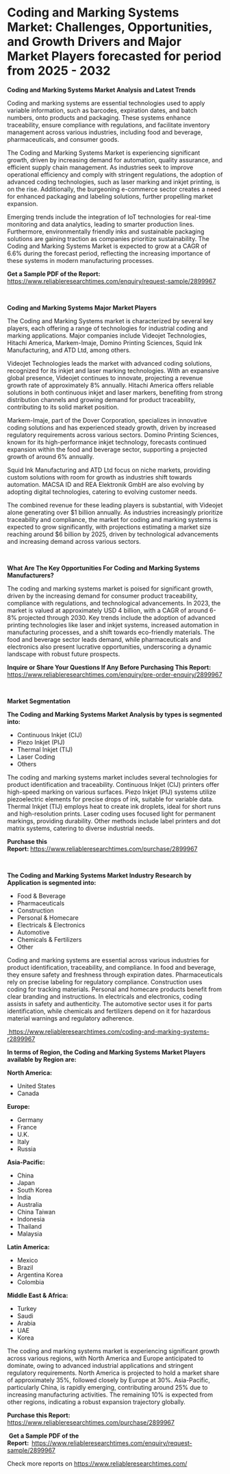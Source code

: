 <p><h1>Coding and Marking Systems Market: Challenges, Opportunities, and Growth Drivers and Major Market Players forecasted for period from 2025 - 2032</h1></p><p><strong>Coding and Marking Systems Market Analysis and Latest Trends</strong></p>
<p><p>Coding and marking systems are essential technologies used to apply variable information, such as barcodes, expiration dates, and batch numbers, onto products and packaging. These systems enhance traceability, ensure compliance with regulations, and facilitate inventory management across various industries, including food and beverage, pharmaceuticals, and consumer goods.</p><p>The Coding and Marking Systems Market is experiencing significant growth, driven by increasing demand for automation, quality assurance, and efficient supply chain management. As industries seek to improve operational efficiency and comply with stringent regulations, the adoption of advanced coding technologies, such as laser marking and inkjet printing, is on the rise. Additionally, the burgeoning e-commerce sector creates a need for enhanced packaging and labeling solutions, further propelling market expansion.</p><p>Emerging trends include the integration of IoT technologies for real-time monitoring and data analytics, leading to smarter production lines. Furthermore, environmentally friendly inks and sustainable packaging solutions are gaining traction as companies prioritize sustainability. The Coding and Marking Systems Market is expected to grow at a CAGR of 6.6% during the forecast period, reflecting the increasing importance of these systems in modern manufacturing processes.</p></p>
<p><strong>Get a Sample PDF of the Report:&nbsp;</strong> <a href="https://www.reliableresearchtimes.com/enquiry/request-sample/2899967?utm_campaign=3038&utm_medium=2&utm_source=Github&utm_content=ia&utm_term=16032025&utm_id=coding-and-marking-systems">https://www.reliableresearchtimes.com/enquiry/request-sample/2899967</a></p>
<p>&nbsp;</p>
<p><strong>Coding and Marking Systems Major Market Players</strong></p>
<p><p>The Coding and Marking Systems market is characterized by several key players, each offering a range of technologies for industrial coding and marking applications. Major companies include Videojet Technologies, Hitachi America, Markem-Imaje, Domino Printing Sciences, Squid Ink Manufacturing, and ATD Ltd, among others. </p><p>Videojet Technologies leads the market with advanced coding solutions, recognized for its inkjet and laser marking technologies. With an expansive global presence, Videojet continues to innovate, projecting a revenue growth rate of approximately 8% annually. Hitachi America offers reliable solutions in both continuous inkjet and laser markers, benefiting from strong distribution channels and growing demand for product traceability, contributing to its solid market position.</p><p>Markem-Imaje, part of the Dover Corporation, specializes in innovative coding solutions and has experienced steady growth, driven by increased regulatory requirements across various sectors. Domino Printing Sciences, known for its high-performance inkjet technology, forecasts continued expansion within the food and beverage sector, supporting a projected growth of around 6% annually. </p><p>Squid Ink Manufacturing and ATD Ltd focus on niche markets, providing custom solutions with room for growth as industries shift towards automation. MACSA ID and REA Elektronik GmbH are also evolving by adopting digital technologies, catering to evolving customer needs.</p><p>The combined revenue for these leading players is substantial, with Videojet alone generating over $1 billion annually. As industries increasingly prioritize traceability and compliance, the market for coding and marking systems is expected to grow significantly, with projections estimating a market size reaching around $6 billion by 2025, driven by technological advancements and increasing demand across various sectors.</p></p>
<p>&nbsp;</p>
<p><strong>What Are The Key Opportunities For Coding and Marking Systems Manufacturers?</strong></p>
<p><p>The coding and marking systems market is poised for significant growth, driven by the increasing demand for consumer product traceability, compliance with regulations, and technological advancements. In 2023, the market is valued at approximately USD 4 billion, with a CAGR of around 6-8% projected through 2030. Key trends include the adoption of advanced printing technologies like laser and inkjet systems, increased automation in manufacturing processes, and a shift towards eco-friendly materials. The food and beverage sector leads demand, while pharmaceuticals and electronics also present lucrative opportunities, underscoring a dynamic landscape with robust future prospects.</p></p>
<p><strong>Inquire or Share Your Questions If Any Before Purchasing This Report:</strong> <a href="https://www.reliableresearchtimes.com/enquiry/pre-order-enquiry/2899967?utm_campaign=3038&utm_medium=2&utm_source=Github&utm_content=ia&utm_term=16032025&utm_id=coding-and-marking-systems">https://www.reliableresearchtimes.com/enquiry/pre-order-enquiry/2899967</a></p>
<p>&nbsp;</p>
<p><strong>Market Segmentation</strong></p>
<p><strong>The Coding and Marking Systems Market Analysis by types is segmented into:</strong></p>
<p><ul><li>Continuous Inkjet (CIJ)</li><li>Piezo Inkjet (PIJ)</li><li>Thermal Inkjet (TIJ)</li><li>Laser Coding</li><li>Others</li></ul></p>
<p><p>The coding and marking systems market includes several technologies for product identification and traceability. Continuous Inkjet (CIJ) printers offer high-speed marking on various surfaces. Piezo Inkjet (PIJ) systems utilize piezoelectric elements for precise drops of ink, suitable for variable data. Thermal Inkjet (TIJ) employs heat to create ink droplets, ideal for short runs and high-resolution prints. Laser coding uses focused light for permanent markings, providing durability. Other methods include label printers and dot matrix systems, catering to diverse industrial needs.</p></p>
<p><strong>Purchase this Report:&nbsp;</strong><a href="https://www.reliableresearchtimes.com/purchase/2899967?utm_campaign=3038&utm_medium=2&utm_source=Github&utm_content=ia&utm_term=16032025&utm_id=coding-and-marking-systems">https://www.reliableresearchtimes.com/purchase/2899967</a></p>
<p>&nbsp;</p>
<p><strong>The Coding and Marking Systems Market Industry Research by Application is segmented into:</strong></p>
<p><ul><li>Food & Beverage</li><li>Pharmaceuticals</li><li>Construction</li><li>Personal & Homecare</li><li>Electricals & Electronics</li><li>Automotive</li><li>Chemicals & Fertilizers</li><li>Other</li></ul></p>
<p><p>Coding and marking systems are essential across various industries for product identification, traceability, and compliance. In food and beverage, they ensure safety and freshness through expiration dates. Pharmaceuticals rely on precise labeling for regulatory compliance. Construction uses coding for tracking materials. Personal and homecare products benefit from clear branding and instructions. In electricals and electronics, coding assists in safety and authenticity. The automotive sector uses it for parts identification, while chemicals and fertilizers depend on it for hazardous material warnings and regulatory adherence.</p></p>
<p><a href="https://www.reliableresearchtimes.com/coding-and-marking-systems-r2899967?utm_campaign=3038&utm_medium=2&utm_source=Github&utm_content=ia&utm_term=16032025&utm_id=coding-and-marking-systems">&nbsp;https://www.reliableresearchtimes.com/coding-and-marking-systems-r2899967</a></p>
<p><strong>In terms of Region, the Coding and Marking Systems Market Players available by Region are:</strong></p>
<p>
    <p> <strong> North America: </strong>
        <ul>
            <li>United States</li>
            <li>Canada</li>
        </ul>
        </p> 
    <p> <strong> Europe: </strong>
        <ul>
            <li>Germany</li>
            <li>France</li>
            <li>U.K.</li>
            <li>Italy</li>
            <li>Russia</li>
        </ul>
        </p> 
    <p> <strong> Asia-Pacific: </strong>
        <ul>
            <li>China</li>
            <li>Japan</li>
            <li>South Korea</li>
            <li>India</li>
            <li>Australia</li>
            <li>China Taiwan</li>
            <li>Indonesia</li>
            <li>Thailand</li>
            <li>Malaysia</li>
        </ul>
        </p> 
    <p> <strong> Latin America: </strong>
        <ul>
            <li>Mexico</li>
            <li>Brazil</li>
            <li>Argentina Korea</li>
            <li>Colombia</li>
        </ul>
        </p> 
    <p> <strong> Middle East & Africa: </strong>
        <ul>
            <li>Turkey</li>
            <li>Saudi</li>
            <li>Arabia</li>
            <li>UAE</li>
            <li>Korea</li>
        </ul>
    </p>
    </p>
<p><p>The coding and marking systems market is experiencing significant growth across various regions, with North America and Europe anticipated to dominate, owing to advanced industrial applications and stringent regulatory requirements. North America is projected to hold a market share of approximately 35%, followed closely by Europe at 30%. Asia-Pacific, particularly China, is rapidly emerging, contributing around 25% due to increasing manufacturing activities. The remaining 10% is expected from other regions, indicating a robust expansion trajectory globally.</p></p>
<p><strong>Purchase this Report: </strong><a href="https://www.reliableresearchtimes.com/purchase/2899967?utm_campaign=3038&utm_medium=2&utm_source=Github&utm_content=ia&utm_term=16032025&utm_id=coding-and-marking-systems">https://www.reliableresearchtimes.com/purchase/2899967</a></p>
<p>&nbsp;<strong>Get a Sample PDF of the Report:&nbsp;&nbsp;</strong><a href="https://www.reliableresearchtimes.com/enquiry/request-sample/2899967?utm_campaign=3038&utm_medium=2&utm_source=Github&utm_content=ia&utm_term=16032025&utm_id=coding-and-marking-systems">https://www.reliableresearchtimes.com/enquiry/request-sample/2899967</a></p>
<p><strong></strong></p>
<p>Check more reports on <a href="https://www.reliableresearchtimes.com/?utm_campaign=3038&utm_medium=2&utm_source=Github&utm_content=ia&utm_term=16032025&utm_id=coding-and-marking-systems">https://www.reliableresearchtimes.com/</a></p>